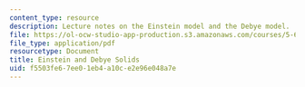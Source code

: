 ```yaml
---
content_type: resource
description: Lecture notes on the Einstein model and the Debye model.
file: https://ol-ocw-studio-app-production.s3.amazonaws.com/courses/5-62-physical-chemistry-ii-spring-2008/f5503fe67ee01eb4a10ce2e96e048a7e_22_562ln08.pdf
file_type: application/pdf
resourcetype: Document
title: Einstein and Debye Solids
uid: f5503fe6-7ee0-1eb4-a10c-e2e96e048a7e
---
```

